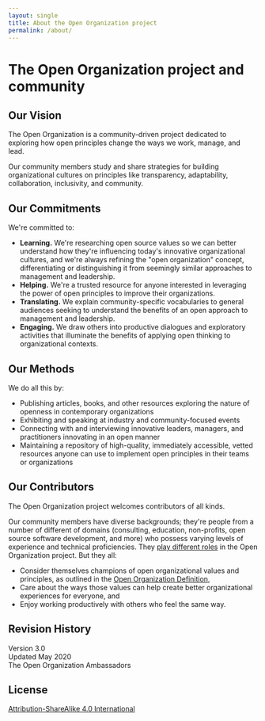 ```yaml
---
layout: single
title: About the Open Organization project
permalink: /about/
---
```


# The Open Organization project and community

## Our Vision

The Open Organization is a community-driven project dedicated to exploring how open principles change the ways we work, manage, and lead.

Our community members study and share strategies for building organizational cultures on principles like transparency, adaptability, collaboration, inclusivity, and community.

## Our Commitments

We're committed to:

- **Learning.** We're researching open source values so we can better understand how they're influencing today's innovative organizational cultures, and we're always refining the "open organization" concept, differentiating or distinguishing it from seemingly similar approaches to management and leadership.
- **Helping.** We're a trusted resource for anyone interested in leveraging the power of open principles to improve their organizations.
- **Translating.** We explain community-specific vocabularies to general audiences seeking to understand the benefits of an open approach to management and leadership.
- **Engaging.** We draw others into productive dialogues and exploratory activities that illuminate the benefits of applying open thinking to organizational contexts.

## Our Methods

We do all this by:

- Publishing articles, books, and other resources exploring the nature of openness in contemporary organizations
- Exhibiting and speaking at industry and community-focused events
- Connecting with and interviewing innovative leaders, managers, and practitioners innovating in an open manner
- Maintaining a repository of high-quality, immediately accessible, vetted resources anyone can use to implement open principles in their teams or organizations

## Our Contributors

The Open Organization project welcomes contributors of all kinds.

Our community members have diverse backgrounds; they're people from a number of different of domains (consulting, education, non-profits, open source software development, and more) who possess varying levels of experience and technical proficiencies. They [play different roles](https://github.com/open-organization/governance/wiki/Community-Roles) in the Open Organization project. But they all:

- Consider themselves champions of open organizational values and principles, as outlined in the [Open Organization Definition](https://github.com/open-organization/open-org-definition),
- Care about the ways those values can help create better organizational experiences for everyone, and
- Enjoy working productively with others who feel the same way.

## Revision History

Version 3.0  
Updated May 2020  
The Open Organization Ambassadors

## License

[Attribution-ShareAlike 4.0 International](https://creativecommons.org/licenses/by-sa/4.0/)

